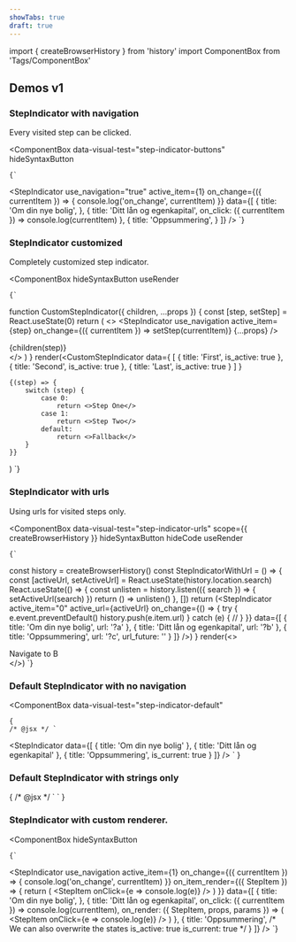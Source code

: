 ```yaml
---
showTabs: true
draft: true
---
```


import { createBrowserHistory } from 'history'
import ComponentBox from 'Tags/ComponentBox'

## Demos v1

### StepIndicator with navigation

Every visited step can be clicked.

<!-- prettier-ignore-start -->

<ComponentBox
	data-visual-test="step-indicator-buttons"
	hideSyntaxButton
>
	{`
<StepIndicator
  use_navigation="true"
  active_item={1}
  on_change={({ currentItem }) => {
    console.log('on_change', currentItem)
  }}
  data={[
    {
      title: 'Om din nye bolig',
    },
    {
      title: 'Ditt lån og egenkapital',
      on_click: ({ currentItem }) =>
        console.log(currentItem)
    },
    {
      title: 'Oppsummering',
    }
  ]}
/>
	`}
</ComponentBox>

### StepIndicator customized

Completely customized step indicator.

<ComponentBox
	hideSyntaxButton
	useRender
>
	{`
function CustomStepIndicator({ children, ...props }) {
  const [step, setStep] = React.useState(0)
  return (
    <>
      <StepIndicator
        use_navigation
        active_item={step}
        on_change={({ currentItem }) => setStep(currentItem)}
        {...props}
      />
      <Section style_type="lavender" spacing>
        {children(step)}
      </Section>
    </>
  )
}
render(<CustomStepIndicator
	data={
	[
		{
			title: 'First',
			is_active: true
		},
		{
			title: 'Second',
			is_active: true
		},
		{
			title: 'Last',
			is_active: true
		}
	]
	}
>
	{(step) => {
		switch (step) {
			case 0:
				return <>Step One</>
			case 1:
				return <>Step Two</>
			default:
				return <>Fallback</>
		}
	}}
</CustomStepIndicator>)
	`}
</ComponentBox>

### StepIndicator with urls

Using urls for visited steps only. 

<ComponentBox
	data-visual-test="step-indicator-urls"
	scope={{ createBrowserHistory }}
	hideSyntaxButton
	hideCode
	useRender
>
	{`
const history = createBrowserHistory()
const StepIndicatorWithUrl = () => {
	const [activeUrl, setActiveUrl] = React.useState(history.location.search)
	React.useState(() => {
		const unlisten = history.listen(({ search }) => {
			setActiveUrl(search)
		})
		return () => unlisten()
	}, [])
	return (<StepIndicator
		active_item="0"
		active_url={activeUrl}
		on_change={() => {
			try {
				e.event.preventDefault()
				history.push(e.item.url)
			} catch (e) {
				//
			}
		}}
		data={[
		{
			title: 'Om din nye bolig',
			url: '?a'
		},
		{
			title: 'Ditt lån og egenkapital',
			url: '?b'
		},
		{
			title: 'Oppsummering',
			url: '?c',
			url_future: ''
		}
		]}
	/>)
}
render(<>
	<StepIndicatorWithUrl />
	<Section spacing style_type="lavender"><Anchor href="?b">Navigate to B</Anchor></Section>
</>)
	`}
</ComponentBox>

### Default StepIndicator with no navigation

<ComponentBox
	data-visual-test="step-indicator-default"
>
	{
	/* @jsx */ `
<StepIndicator
  data={[
    {
      title: 'Om din nye bolig'
    },
    {
      title: 'Ditt lån og egenkapital'
    },
    {
      title: 'Oppsummering',
      is_current: true
    }
  ]}
/>
	`
	}
</ComponentBox>

### Default StepIndicator with strings only

<ComponentBox>
	{
	/* @jsx */ `
<StepIndicator
  active_item="1"
  data={[
    'Om din nye bolig',
    'Ditt lån og egenkapital',
    'Oppsummering'
  ]}
/>
	`
	}
</ComponentBox>

### StepIndicator with custom renderer.

<ComponentBox
	hideSyntaxButton
>
	{`
<StepIndicator
  use_navigation
  active_item={1}
  on_change={({ currentItem }) => {
    console.log('on_change', currentItem)
  }}
  on_item_render={({ StepItem }) => {
    return (
      <StepItem
        onClick={e => console.log(e)}
      />
    )
  }}
  data={[
    {
      title: 'Om din nye bolig',
    },
    {
      title: 'Ditt lån og egenkapital',
      on_click: ({ currentItem }) =>
        console.log(currentItem),
      on_render: ({ StepItem, props, params }) => (
        <StepItem
          onClick={e => console.log(e)}
        />
      )
    },
    {
      title: 'Oppsummering',
      /*
        We can also overwrite the states
        is_active: true
        is_current: true
      */
    }
  ]}
/>
	`}
</ComponentBox>

<!-- prettier-ignore-end -->
